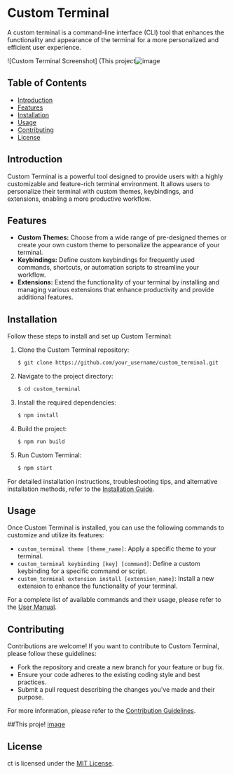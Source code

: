 # Custom Terminal

A custom terminal is a command-line interface (CLI) tool that enhances the functionality and appearance of the terminal for a more personalized and efficient user experience.

![Custom Terminal Screenshot]
(This project![image](https://github.com/happy-kitty0821/custom_terminal/assets/123139757/1e7e5e72-529c-4c0d-beb6-7b4868f966e9)

## Table of Contents

- [Introduction](#introduction)
- [Features](#features)
- [Installation](#installation)
- [Usage](#usage)
- [Contributing](#contributing)
- [License](#license)

## Introduction

Custom Terminal is a powerful tool designed to provide users with a highly customizable and feature-rich terminal environment. It allows users to personalize their terminal with custom themes, keybindings, and extensions, enabling a more productive workflow.

## Features

- **Custom Themes:** Choose from a wide range of pre-designed themes or create your own custom theme to personalize the appearance of your terminal.
- **Keybindings:** Define custom keybindings for frequently used commands, shortcuts, or automation scripts to streamline your workflow.
- **Extensions:** Extend the functionality of your terminal by installing and managing various extensions that enhance productivity and provide additional features.

## Installation

Follow these steps to install and set up Custom Terminal:

1. Clone the Custom Terminal repository:

   ```bash
   $ git clone https://github.com/your_username/custom_terminal.git
   ```

2. Navigate to the project directory:

   ```bash
   $ cd custom_terminal
   ```

3. Install the required dependencies:

   ```bash
   $ npm install
   ```

4. Build the project:

   ```bash
   $ npm run build
   ```

5. Run Custom Terminal:

   ```bash
   $ npm start
   ```

For detailed installation instructions, troubleshooting tips, and alternative installation methods, refer to the [Installation Guide](/docs/installation.md).

## Usage

Once Custom Terminal is installed, you can use the following commands to customize and utilize its features:

- `custom_terminal theme [theme_name]`: Apply a specific theme to your terminal.
- `custom_terminal keybinding [key] [command]`: Define a custom keybinding for a specific command or script.
- `custom_terminal extension install [extension_name]`: Install a new extension to enhance the functionality of your terminal.

For a complete list of available commands and their usage, please refer to the [User Manual](/docs/user_manual.md).

## Contributing

Contributions are welcome! If you want to contribute to Custom Terminal, please follow these guidelines:

- Fork the repository and create a new branch for your feature or bug fix.
- Ensure your code adheres to the existing coding style and best practices.
- Submit a pull request describing the changes you've made and their purpose.

For more information, please refer to the [Contribution Guidelines](/CONTRIBUTING.md).

##This proje!
[image](https://github.com/happy-kitty0821/custom_terminal/assets/123139757/1e7e5e72-529c-4c0d-beb6-7b4868f966e9)

## License


ct is licensed under the [MIT License](/LICENSE).
```
